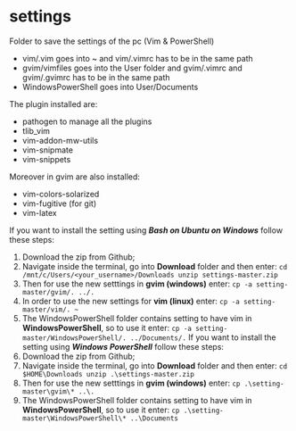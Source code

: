 # settings
Folder to save the settings of the pc (Vim & PowerShell)

* vim/.vim goes into ~ and vim/.vimrc has to be in the same path
* gvim/vimfiles goes into the User folder and gvim/.vimrc and gvim/.gvimrc has to be in the same path
* WindowsPowerShell goes into User/Documents

The plugin installed are:
* pathogen to manage all the plugins
* tlib_vim
* vim-addon-mw-utils
* vim-snipmate
* vim-snippets

Moreover in gvim are also installed:
* vim-colors-solarized
* vim-fugitive (for git)
* vim-latex

If you want to install the setting using _**Bash on Ubuntu on Windows**_ follow these steps:
  1. Download the zip from Github;
  2. Navigate inside the terminal, go into **Download** folder and then enter:
    ```
    cd /mnt/c/Users/<your_username>/Downloads
    unzip settings-master.zip
    ```
  3. Then for use the new setttings in **gvim (windows)** enter:
    ```
    cp -a setting-master/gvim/. ../.
    ```
  4. In order to use the new settings for **vim (linux)** enter:
    ```
    cp -a setting-master/vim/. ~
    ```
  5. The WindowsPowerShell folder contains setting to have vim in **WindowsPowerShell**, so to use it enter:
    ```
    cp -a setting-master/WindowsPowerShell/. ../Documents/.
    ```
If you want to install the setting using _**Windows PowerShell**_ follow these steps:
  1. Download the zip from Github;
  2. Navigate inside the terminal, go into **Download** folder and then enter:
    ```
    cd $HOME\Downloads
    unzip .\settings-master.zip
    ```
  3. Then for use the new setttings in **gvim (windows)** enter:
    ```
    cp .\setting-master\gvim\* ..\.
    ```
  4. The WindowsPowerShell folder contains setting to have vim in **WindowsPowerShell**, so to use it enter:
    ```
    cp .\setting-master\WindowsPowerShell\* ..\Documents
    ```
